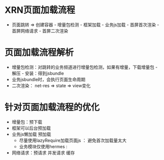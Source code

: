 # XRN页面加载流程
- 页面跳转 => 创建容器 - 增量包检测 - 框架加载 - 业务js加载 - 首屏首次渲染 - 首屏网络请求 - 首屏二次渲染

# 页面加载流程解析
- 增量包检测：对跳转的业务频道进行增量包检测，如果有增量，下载增量包 - 解压 - 安装：得到jsbundle
- 业务jsbundle时，会执行页面生命周期
- 二次渲染： net-res => state => view变化

# 针对页面加载流程的优化
- 增量包：预下载
- 框架可以后台预加载
- 业务js懒加载 预加载
    - 尽量使用lazyRequire加载页面js ： 避免首次加载量太大
    - 业务模块仅使用hermes : 
- 网络请求：预请求 并发请求 缓存